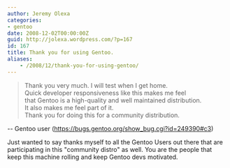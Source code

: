 ```yaml
---
author: Jeremy Olexa
categories:
- gentoo
date: 2008-12-02T00:00:00Z
guid: http://jolexa.wordpress.com/?p=167
id: 167
title: Thank you for using Gentoo.
aliases:
    - /2008/12/thank-you-for-using-gentoo/
---
```


> Thank you very much. I will test when I get home.  
> Quick developer responsiveness like this makes me feel  
> that Gentoo is a high-quality and well maintained distribution.  
> It also makes me feel part of it.  
> Thank you for doing this for a community distribution.

-- Gentoo user (<https://bugs.gentoo.org/show_bug.cgi?id=249390#c3>)

Just wanted to say thanks myself to all the Gentoo Users out there that are participating in this "community distro" as well. You are the people that keep this machine rolling and keep Gentoo devs motivated.